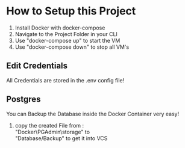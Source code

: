 # How to Setup this Project
1. Install Docker with docker-compose
2. Navigate to the Project Folder in your CLI
3. Use "docker-compose up" to start the VM
4. Use "docker-compose down" to stop all VM's

## Edit Credentials
All Credentials are stored in the .env config file!

## Postgres
You can Backup the Database inside the Docker Container very easy!
1. copy the created File from :   
    "Docker\PGAdmin\storage" to   
    "Database/Backup" to get it into VCS

